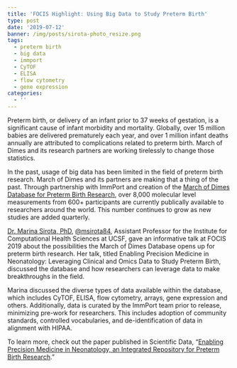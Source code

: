 ```yaml
---
title: 'FOCIS Highlight: Using Big Data to Study Preterm Birth'
type: post
date: '2019-07-12'
banner: /img/posts/sirota-photo_resize.png
tags:
  - preterm birth
  - big data
  - immport
  - CyTOF
  - ELISA
  - flow cytometry
  - gene expression
categories:
  - ''
---
```

Preterm birth, or delivery of an infant prior to 37 weeks of gestation, is a significant cause of infant morbidity and mortality. Globally, over 15 million babies are delivered prematurely each year, and over 1 million infant deaths annually are attributed to complications related to preterm birth. March of Dimes and its research partners are working tirelessly to change those statistics. 

In the past, usage of big data has been limited in the field of preterm birth research. March of Dimes and its partners are making that a thing of the past. Through partnership with ImmPort and creation of the [March of Dimes Database for Preterm Birth Research](https://www.immport.org/resources/mod), over 8,000 molecular level measurements from 600+ participants are currently publically available to researchers around the world. This number continues to grow as new studies are added quarterly.

[Dr. Marina Sirota, PhD](http://sirotalab.ucsf.edu/), [@msirota84](https://twitter.com/msirota84?lang=en), Assistant Professor for the Institute for Computational Health Sciences at UCSF, gave an informative talk at FOCIS 2019 about the possibilities the March of Dimes Database opens up for preterm birth research. Her talk, titled Enabling Precision Medicine in Neonatology: Leveraging Clinical and Omics Data to Study Preterm Birth, discussed the database and how researchers can leverage data to make breakthroughs in the field.

Marina discussed the diverse types of data available within the database, which includes CyTOF, ELISA, flow cytometry, arrays, gene expression and others. Additionally, data is curated by the ImmPort team prior to release, minimizing pre-work for researchers. This includes adoption of community standards, controlled vocabularies, and de-identification of data in alignment with HIPAA.

To learn more, check out the paper published in Scientific Data, “[Enabling Precision Medicine in Neonatology, an Integrated Repository for Preterm Birth Research](https://www.ncbi.nlm.nih.gov/pubmed/30398470).”
